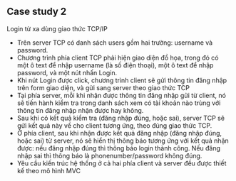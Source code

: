## Case study 2
Login từ xa dùng giao thức TCP/IP

+ Trên server TCP có danh sách users gồm hai trường: username và
password.
+ Chương trình phía client TCP phải hiện giao diện đồ họa, trong đó
có một ô text để nhập username (là số điện thoại), một ô text để nhập
password, và một nút nhấn Login.
+ Khi nút Login được click, chương trình client sẽ gửi thông tin đăng
nhập trên form giao diện, và gửi sang server theo giao thức TCP
+ Tại phía server, mỗi khi nhận được thông tin đăng nhập gửi từ
client, nó sẽ tiến hành kiểm tra trong danh sách xem có tài khoản nào
trùng với thông tin đăng nhập nhận được hay không.
+ Sau khi có kết quả kiểm tra (đăng nhập đúng, hoặc sai), server TCP
sẽ gửi kết quả này về cho client tương ứng, theo đúng giao thức
TCP.
+ Ở phía client, sau khi nhận được kết quả đăng nhập (đăng nhập
đúng, hoặc sai) từ server, nó sẽ hiển thị thông báo tương ứng với kết
quả nhận được: nếu đăng nhập đúng thì thông báo login thành công.
Nếu đăng nhập sai thì thông báo là phonenumber/password không
đúng.
+ Yêu cầu kiến trúc hệ thống ở cả hai phía client và server đều được
thiết kế theo mô hình MVC